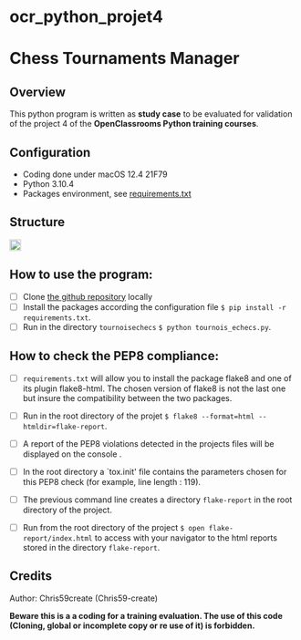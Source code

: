 # ocr_python_projet4
# Chess Tournaments Manager
## Overview
This python program is written as **study case** to be evaluated for validation of the project 4 of the **OpenClassrooms Python training courses**.

## Configuration
- Coding done under macOS 12.4 21F79
- Python 3.10.4
- Packages environment, see [requirements.txt](/requirements.txt)

## Structure
<img width="20" alt="image" src="https://user-images.githubusercontent.com/65560007/190876529-c777c589-623d-44c9-9600-119130d39134.png">

## How to use the program:
- [ ] Clone [the github repository](https://github.com/Chris59-create/ocr_python_projet4.git) locally
- [ ] Install the packages according the configuration file `$ pip install -r requirements.txt`.
- [ ] Run in the directory `tournoisechecs` `$ python tournois_echecs.py`.

## How to check the PEP8 compliance:
- [ ] `requirements.txt` will allow you to install the package flake8 and one of its plugin flake8-html. The chosen version of flake8 is not the last one but insure the compatibility between the two packages.
- [ ] Run in the root directory of the projet `$ flake8 --format=html --htmldir=flake-report`.
- [ ] A report of the PEP8 violations detected in the projects files will be displayed on the console .
- [ ] In the root directory a `tox.init' file contains the parameters chosen for this PEP8 check (for example, line length : 119).
- [ ] The previous command line creates a directory `flake-report` in the root directory of the project.
- [ ] Run from the root directory of the project `$ open flake-report/index.html` to access with your navigator to the html reports stored in the directory `flake-report`.


## Credits
Author: Chris59create (Chris59-create)

**Beware this is a a coding for a training evaluation. The use of this code (Cloning, global or incomplete copy or re use of it) is forbidden.**
